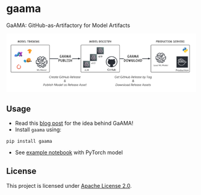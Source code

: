 # gaama
GaAMA: GitHub-as-Artifactory for Model Artifacts

![Workflow](https://github.com/prabhuomkar/bitbeast/raw/master/gaama/examples/workflow.png)

## Usage
- Read this [blog post](http://omkar.xyz/gaama/) for the idea behind GaAMA!
- Install `gaama` using:
```
pip install gaama
```
- See [example notebook](https://github.com/prabhuomkar/bitbeast/blob/master/gaama/examples/example.ipynb) with PyTorch model

## License
This project is licensed under [Apache License 2.0](LICENSE).